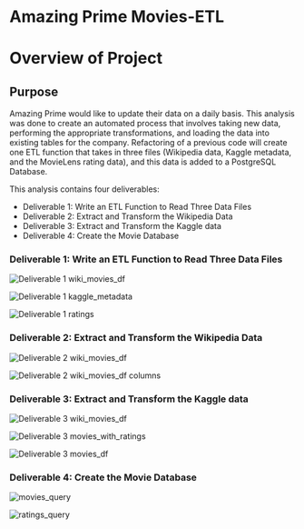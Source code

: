 # Amazing Prime Movies-ETL

# Overview of Project

## Purpose

Amazing Prime would like to update their data on a daily basis. This analysis was done to create an automated process that involves taking new data, performing the appropriate transformations, and loading the data into existing tables for the company. Refactoring of a previous code will create one ETL function that takes in three files (Wikipedia data, Kaggle metadata, and the MovieLens rating data), and this data is added to a PostgreSQL Database.

This analysis contains four deliverables:
- Deliverable 1: Write an ETL Function to Read Three Data Files
- Deliverable 2: Extract and Transform the Wikipedia Data
- Deliverable 3: Extract and Transform the Kaggle data
- Deliverable 4: Create the Movie Database

### Deliverable 1: Write an ETL Function to Read Three Data Files

![Deliverable 1 wiki_movies_df](https://user-images.githubusercontent.com/90656004/144764087-2456f764-40f2-4bb4-8bc6-5cadddb80e27.PNG)

![Deliverable 1 kaggle_metadata](https://user-images.githubusercontent.com/90656004/144764090-4663268f-c273-4f79-b184-67ffb1cb007b.PNG)

![Deliverable 1 ratings](https://user-images.githubusercontent.com/90656004/144764093-1e93c2e9-c58a-4b93-ae2e-483cd09d0c35.PNG)


### Deliverable 2: Extract and Transform the Wikipedia Data

![Deliverable 2 wiki_movies_df](https://user-images.githubusercontent.com/90656004/144764096-8ecc33b2-fc2c-4b5d-a104-e2f338f74efa.PNG)

![Deliverable 2 wiki_movies_df columns](https://user-images.githubusercontent.com/90656004/144764098-aac0751c-0d19-4020-894f-9ae3dbc84254.PNG)


### Deliverable 3: Extract and Transform the Kaggle data

![Deliverable 3 wiki_movies_df](https://user-images.githubusercontent.com/90656004/144764065-0630d363-41fb-4cef-915d-65a406aeaa73.PNG)

![Deliverable 3 movies_with_ratings](https://user-images.githubusercontent.com/90656004/144764071-0184e947-4301-483c-8a9d-42077ca4c2ce.PNG)

![Deliverable 3 movies_df](https://user-images.githubusercontent.com/90656004/144764075-35f97089-46e6-418c-8788-8117762fbc8b.PNG)


### Deliverable 4: Create the Movie Database

![movies_query](https://user-images.githubusercontent.com/90656004/144764493-fc3c77af-7a40-4007-a15b-85950e099730.PNG)

![ratings_query](https://user-images.githubusercontent.com/90656004/144764576-3f63e3fb-14ca-4744-bcf3-7c67fbaadc70.png)
